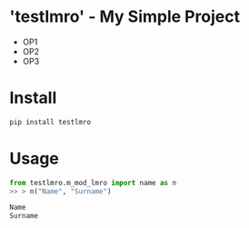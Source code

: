 # 'testlmro' - My Simple Project

* OP1
* OP2
* OP3

# Install

``` python
pip install testlmro
```
# Usage

```python
from testlmro.m_mod_lmro import name as n
>> > n("Name", "Surname")

Name
Surname
```


